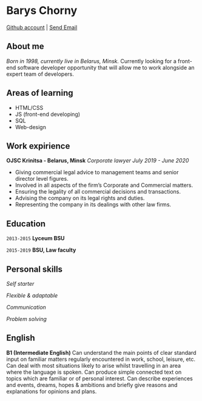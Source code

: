 # Barys Chorny

<div id="webaddress">
<a href="https://github.com/Bagrullex">Github account</a>
| <a href = "mailto: bjegarrah@gmail.com">Send Email</a>
</div>


## About me

_Born in 1998, currently live in Belarus, Minsk._ 
Currently looking for a front-end software developer opportunity that will allow
me to work alongside an expert team of developers.


## Areas of learning

* HTML/CSS
* JS (front-end developing)
* SQL
* Web-design


## Work expirience

__OJSC Krinitsa - Belarus, Minsk__
_Corporate lawyer July 2019 - June 2020_
* Giving commercial legal advice to management teams and senior director level figures.
* Involved in all aspects of the firm’s Corporate and Commercial matters.
* Ensuring the legality of all commercial decisions and transactions.
* Advising the company on its legal rights and duties.
* Representing the company in its dealings with other law firms.


## Education

`2013-2015`
__Lyceum BSU__

`2015-2019`
__BSU, Law faculty__


## Personal skills

_Self starter_

_Flexible & adaptable_

_Communication_

_Problem solving_


## English

__B1 (Intermediate English)__
Can understand the main points of clear standard input on familiar matters regularly encountered in work, school, leisure, etc. Can deal with most situations likely to arise whilst travelling in an area where the language is spoken. Can produce simple connected text on topics which are familiar or of personal interest. Can describe experiences and events, dreams, hopes & ambitions and briefly give reasons and explanations for opinions and plans.


